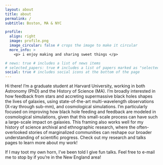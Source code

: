 ```yaml
---
layout: about
title: about
permalink: /
subtitle: Boston, MA & NYC 

profile:
  align: right
  image: profile.png
  image_circular: false # crops the image to make it circular
  more_info: >
    <p> i enjoy making and sharing sweet things </p>

# news: true # includes a list of news items
# selected_papers: true # includes a list of papers marked as "selected={true}"
social: true # includes social icons at the bottom of the page
---
```


Hi there! I’m a graduate student at Harvard University, working in both Astronomy (PhD) and the History of Science (MA). I’m broadly interested in how feedback from stars and accreting supermassive black holes shapes the lives of galaxies, using state-of-the-art multi-wavelength observations (X-ray through sub-mm), and cosmological simulations. I’m particularly focused on improving how black hole feeding and feedback are modeled in cosmological simulations, given that this small-scale process can have such a large-scale impact on galaxies. This framing also works well for my history of science archival and ethnographic research, where the often-overlooked stories of marginalized communities can reshape our broader understanding of scientific progress. Check out my research and talks pages to learn more about my work!

If I may toot my own horn, I’ve been told I give fun talks. Feel free to e-mail me to stop by if you’re in the New England area!

